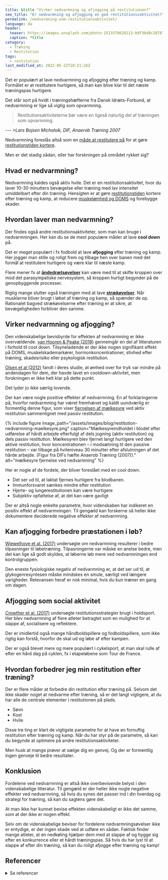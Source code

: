 ```yaml
---
title: &title "Virker nedvarmning og afjogging på restitutionen?"
seo_title: "Er nedvarmning og afjogging en god restitutionssaktivitet?"
permalink: /nedvarmning-som-restitutionsaktivitet/
language: da
header:
  teaser: https://images.unsplash.com/photo-1513378628213-b8f36d8c2878?ixlib=rb-1.2.1&ixid=MnwxMjA3fDB8MHxwaG90by1wYWdlfHx8fGVufDB8fHx8&auto=format&fit=crop&w=400&q=5
  caption: *title
category:
  - Træning
  - Restitution
tags:
  - restitution
last_modified_at: 2022-05-22T10:21:26Z
---
```


Det er populært at lave nedvarmning og afjogging efter træning og kamp. Formålet er at restitutere hurtigere, så man kan blive klar til det næste træningspas hurtigere.

Det står sort på hvidt i træningshæfterne fra Dansk Idræts-Forbund, at nedvarmning er lige så vigtig som opvarmning.

> Restitutionsaktiviteterne bør være en ligeså naturlig del af træningen som opvarmning. 

--- <cite>>Lars Bojsen Michalsik, DIF, Anaerob Træning 2007</cite>

Nedvarmning foreslås altså som en [måde at restitutere på](/restitution/) for at gøre [restitutionstiden kortere](/restitutionstid-og-alder/).

Men er det stadig sådan, eller har forskningen på området rykket sig?

## Hvad er nedvarmning?

Nedvarmning kaldes også aktiv hvile. Det er en restitutionsaktivitet, hvor du laver 10-30 minutters bevægelse eller træning med lav intensitet umiddelbart efter din træning. Hensigten er at gøre [restitutionstiden](/resitutionstid-og-alder/) kortere efter træning og kamp, at reducere [muskelømhed og DOMS](/omme-muskler-efter-traening/) og forebygge skader.

## Hvordan laver man nedvarmning?

Der findes også andre restitutionsaktiviteter, som man kan bruge i nedvarmningen. Her kan du se de mest populære måder at lave **cool down** på.

Det er meget populært i fx fodbold at lave **afjogging** efter træning og kamp. Her jogger man stille og roligt frem og tilbage hen over banen med det formål at restitutere hurtigere og være klar til næste kamp.

Flere mener fx at **[åndedrætsøvelser](/aandedraetstraening-forbedrer-udholdenheden/)** kan være med til at skifte kroppen over mod det parasympatiske nervesystem, så kroppen hurtigt begynder på de genopbyggende processer.

Rigtig mange slutter også træningen med at lave **[strækøvelser](/udstraekning-udspaending/)**. Når musklerne bliver brugt i løbet af træning og kamp, så spænder de op. Rationalet bagved strækøvelserne efter træning er at sikre, at bevægeligheden forbliver den samme. 

## Virker nedvarmning og afjogging?

Den videnskabelige bevisbyrde for effekten af nedvarmning er ikke overvældende. [van Hooren & Peake (2018)](https://www.ncbi.nlm.nih.gov/pmc/articles/PMC5999142/) gennemgår en del af litteraturen i forhold til cool down. Tilsyneladende er der ikke nogen signifikant effekt på DOMS, muskelskademarkører, hormonkoncentrationer, stivhed efter træning, skadesrisiko eller psykologisk restitution.

[Olsen et al (2012)](https://www.ncbi.nlm.nih.gov/pmc/articles/PMC3588693/) fandt i deres studie, at ømhed over for tryk var mindre på andendagen for dem, der havde lavet en cooldown-aktivitet, men forskningen er ikke helt klar på dette punkt.

Det lyder jo ikke særlig lovende.

Der kan være nogle positive effekter af nedvarmning. En af forklaringerne på, hvorfor nedvarmning har været fremhævet og kaldt uundværlig er formentlig denne figur, som viser [fjernelsen af mælkesyre](/maelkesyre-traening/) ved aktiv restitution sammenlignet med passiv restitution.

{% include figure image_path="/assets/images/blog/restitution-nedvarmning-maelkesyre.png" caption="Mælkesyreindholdet i blodet efter udførelse af hårdt arbejde efterfulgt af dels jogning (aktiv restitution) og dels passiv restitution. Mælkesyren blev fjernet langt hurtigere ved den aktive restitution, hvor koncentrationen – i modsætning til den passive restitution – var tilbage på hvileniveau 30 minutter efter afslutningen af det hårde arbejde. (Figur fra DIFs hæfte Anaerob Træning (2007))." alt="mælkesyre fjernelse ved nedvarmning" %}

Her er nogle af de fordele, der bliver foreslået med en cool down. 

- Det ser ud til, at laktat fjernes hurtigere fra blodbanen.
- Immunforsvaret sænkes mindre efter restitution
- Hjerte- og lungerestitutionen kan være hurtigere
- Subjektiv opfattelse af, at det kan være gavligt

Der er altså nogle enkelte parametre, hvor videnskaben har indikeret en positiv effekt af nedvarmningen. Til gengæld kan forskerne så heller ikke dokumentere deciderede negative effekter af nedvarmning.

## Kan afjogging forbedre præstationen i løb?

[Wiewelhove et al. (2017)](https://pubmed.ncbi.nlm.nih.gov/29720949/) undersøgte om nedvarmning resulterer i bedre tilpasninger til løbetræning. Tilpasningerne var måske en anelse bedre, men det kan lige så godt skyldes, at løberne løb mere ved nedvarmningen end kontrolgruppen. 

Den eneste fysiologiske negativ af nedvarmning er, at det ser ud til, at glykogenresyntesen måske mindskes en smule, særligt ved længere varigheder. Relevansen heraf er nok minimal, hvis du kun træner en gang om dagen.

## Afjogging som social aktivitet

[Crowther et al. (2017)](https://pubmed.ncbi.nlm.nih.gov/28250934/) undersøgte restitutionsstrategier brugt i holdsport. Her blev nedvarmning af flere atleter betragtet som en mulighed for at slappe af, socialisere og reflektere.

Der er imidlertid også mange håndboldspillere og fodboldspillere, som ikke rigtig kan forstå, hvorfor de skal ud og løbe af efter kampen.

Der er også blevet mere og mere populært i cykelsport, at man skal rulle af efter en hård dag på cyklen, fx i etapeløbene som Tour de France.

## Hvordan forbedrer jeg min restitution efter træning?

Der er flere måder at forbedre din restitution efter træning på. Selvom det ikke skader noget at nedvarme efter træning, så er det langt vigtigere, at du har alle de centrale elementer i restitutionen på plads.

- Søvn
- Kost
- Hvile

Disse tre ting er klart de vigtigste parametre for at have en fornuftig restitution efter træning og kamp. Når du har styr på de parametre, så kan du begynde at optimere på andre restitutionsaktiviteter. 

Men husk at mange prøver at sælge dig en genvej. Og der er formentlig ingen genveje til bedre resultater.

## Konklusion

Fordelene ved nedvarmning er altså ikke overbevisende belyst i den videnskabelige litteratur. Til gengæld er der heller ikke nogle negative effekter ved nedvarmning, så hvis du synes det passer ind i din hverdag og strategi for træning, så kan du sagtens gøre det.

At man ikke har kunnet bevise effekten videnskabeligt er ikke det samme, som at der ikke er nogen effekt.

Selv om de videnskabelige beviser for fordelene nedvarmningsøvelser ikke er entydige, er der ingen skade ved at udføre en sådan. Faktisk finder mange atleter, at en nedkøling hjælper dem med at slappe af og hygge sig efter en konkurrence eller et hårdt træningspas. Så hvis du har lyst til at slappe af efter din træning, så kan du roligt afjogge efter træning og kamp!

## Referencer

<details markdown="1">
  <summary>Se referencer</summary>

- van Hooren & Peake (2018): [Do We Need a Cool-Down After Exercise? A Narrative Review of the Psychophysiological Effects and the Effects on Performance, Injuries and the Long-Term Adaptive Response](https://www.ncbi.nlm.nih.gov/pmc/articles/PMC5999142/)
- Wiewelhove et al. (2017): Regular active recovery during a high-intensity interval-training mesocycle does not attenuate training adaptation.
- Crowther et al. (2017): Team sport athletes’ perceptions and use of recovery strategies: a mixed-methods survey study.
</details>
